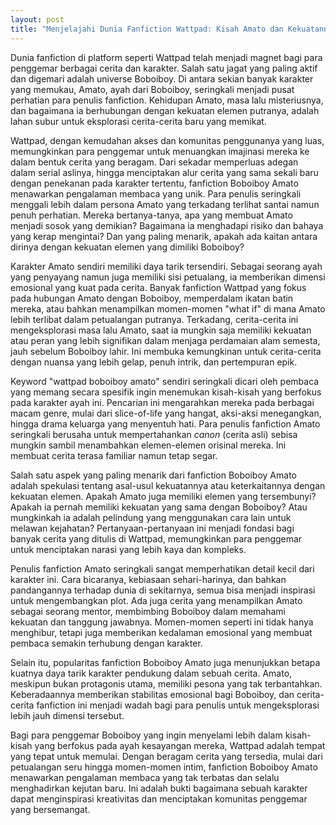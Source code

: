 ```yaml
---
layout: post
title: "Menjelajahi Dunia Fanfiction Wattpad: Kisah Amato dan Kekuatannya"
---
```


Dunia fanfiction di platform seperti Wattpad telah menjadi magnet bagi para penggemar berbagai cerita dan karakter. Salah satu jagat yang paling aktif dan digemari adalah universe Boboiboy. Di antara sekian banyak karakter yang memukau, Amato, ayah dari Boboiboy, seringkali menjadi pusat perhatian para penulis fanfiction. Kehidupan Amato, masa lalu misteriusnya, dan bagaimana ia berhubungan dengan kekuatan elemen putranya, adalah lahan subur untuk eksplorasi cerita-cerita baru yang memikat.

Wattpad, dengan kemudahan akses dan komunitas penggunanya yang luas, memungkinkan para penggemar untuk menuangkan imajinasi mereka ke dalam bentuk cerita yang beragam. Dari sekadar memperluas adegan dalam serial aslinya, hingga menciptakan alur cerita yang sama sekali baru dengan penekanan pada karakter tertentu, fanfiction Boboiboy Amato menawarkan pengalaman membaca yang unik. Para penulis seringkali menggali lebih dalam persona Amato yang terkadang terlihat santai namun penuh perhatian. Mereka bertanya-tanya, apa yang membuat Amato menjadi sosok yang demikian? Bagaimana ia menghadapi risiko dan bahaya yang kerap mengintai? Dan yang paling menarik, apakah ada kaitan antara dirinya dengan kekuatan elemen yang dimiliki Boboiboy?

Karakter Amato sendiri memiliki daya tarik tersendiri. Sebagai seorang ayah yang penyayang namun juga memiliki sisi petualang, ia memberikan dimensi emosional yang kuat pada cerita. Banyak fanfiction Wattpad yang fokus pada hubungan Amato dengan Boboiboy, memperdalam ikatan batin mereka, atau bahkan menampilkan momen-momen "what if" di mana Amato lebih terlibat dalam petualangan putranya. Terkadang, cerita-cerita ini mengeksplorasi masa lalu Amato, saat ia mungkin saja memiliki kekuatan atau peran yang lebih signifikan dalam menjaga perdamaian alam semesta, jauh sebelum Boboiboy lahir. Ini membuka kemungkinan untuk cerita-cerita dengan nuansa yang lebih gelap, penuh intrik, dan pertempuran epik.

Keyword "wattpad boboiboy amato" sendiri seringkali dicari oleh pembaca yang memang secara spesifik ingin menemukan kisah-kisah yang berfokus pada karakter ayah ini. Pencarian ini mengarahkan mereka pada berbagai macam genre, mulai dari slice-of-life yang hangat, aksi-aksi menegangkan, hingga drama keluarga yang menyentuh hati. Para penulis fanfiction Amato seringkali berusaha untuk mempertahankan *canon* (cerita asli) sebisa mungkin sambil menambahkan elemen-elemen orisinal mereka. Ini membuat cerita terasa familiar namun tetap segar.

Salah satu aspek yang paling menarik dari fanfiction Boboiboy Amato adalah spekulasi tentang asal-usul kekuatannya atau keterkaitannya dengan kekuatan elemen. Apakah Amato juga memiliki elemen yang tersembunyi? Apakah ia pernah memiliki kekuatan yang sama dengan Boboiboy? Atau mungkinkah ia adalah pelindung yang menggunakan cara lain untuk melawan kejahatan? Pertanyaan-pertanyaan ini menjadi fondasi bagi banyak cerita yang ditulis di Wattpad, memungkinkan para penggemar untuk menciptakan narasi yang lebih kaya dan kompleks.

Penulis fanfiction Amato seringkali sangat memperhatikan detail kecil dari karakter ini. Cara bicaranya, kebiasaan sehari-harinya, dan bahkan pandangannya terhadap dunia di sekitarnya, semua bisa menjadi inspirasi untuk mengembangkan plot. Ada juga cerita yang menampilkan Amato sebagai seorang mentor, membimbing Boboiboy dalam memahami kekuatan dan tanggung jawabnya. Momen-momen seperti ini tidak hanya menghibur, tetapi juga memberikan kedalaman emosional yang membuat pembaca semakin terhubung dengan karakter.

Selain itu, popularitas fanfiction Boboiboy Amato juga menunjukkan betapa kuatnya daya tarik karakter pendukung dalam sebuah cerita. Amato, meskipun bukan protagonis utama, memiliki pesona yang tak terbantahkan. Keberadaannya memberikan stabilitas emosional bagi Boboiboy, dan cerita-cerita fanfiction ini menjadi wadah bagi para penulis untuk mengeksplorasi lebih jauh dimensi tersebut.

Bagi para penggemar Boboiboy yang ingin menyelami lebih dalam kisah-kisah yang berfokus pada ayah kesayangan mereka, Wattpad adalah tempat yang tepat untuk memulai. Dengan beragam cerita yang tersedia, mulai dari petualangan seru hingga momen-momen intim, fanfiction Boboiboy Amato menawarkan pengalaman membaca yang tak terbatas dan selalu menghadirkan kejutan baru. Ini adalah bukti bagaimana sebuah karakter dapat menginspirasi kreativitas dan menciptakan komunitas penggemar yang bersemangat.
